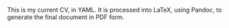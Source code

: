 This is my current CV, in YAML. It is processed into LaTeX, using Pandoc, to generate the final document in PDF form.
